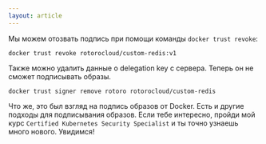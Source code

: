 ```yaml
---
layout: article
---
```


Мы можем отозвать подпись при помощи команды `docker trust revoke`:

```
docker trust revoke rotorocloud/custom-redis:v1
```

Также можно удалить данные о delegation key с сервера. Теперь он не сможет подписывать образы.

```
docker trust signer remove rotoro rotorocloud/custom-redis
```

Что же, это был взгляд на подпись образов от Docker. Есть и другие подходы для подписывания образов. Если тебе интересно, пройди мой курс `Certified Kubernetes Security Specialist` и ты точно узнаешь много нового. Увидимся!
